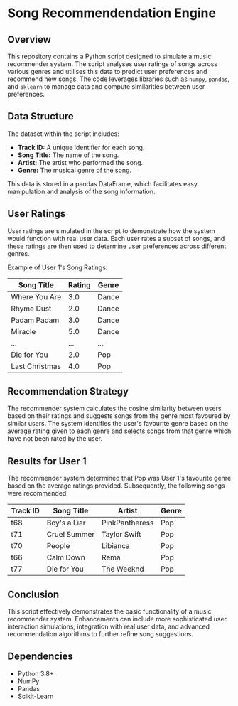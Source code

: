 # Song Recommendendation Engine

## Overview
This repository contains a Python script designed to simulate a music recommender system. The script analyses user ratings of songs across various genres and utilises this data to predict user preferences and recommend new songs. The code leverages libraries such as `numpy`, `pandas`, and `sklearn` to manage data and compute similarities between user preferences.

## Data Structure
The dataset within the script includes:
- **Track ID:** A unique identifier for each song.
- **Song Title:** The name of the song.
- **Artist:** The artist who performed the song.
- **Genre:** The musical genre of the song.

This data is stored in a pandas DataFrame, which facilitates easy manipulation and analysis of the song information.

## User Ratings
User ratings are simulated in the script to demonstrate how the system would function with real user data. Each user rates a subset of songs, and these ratings are then used to determine user preferences across different genres. 

Example of User 1's Song Ratings:

| Song Title               | Rating | Genre   |
|--------------------------|--------|---------|
| Where You Are            | 3.0    | Dance   |
| Rhyme Dust               | 2.0    | Dance   |
| Padam Padam              | 3.0    | Dance   |
| Miracle                  | 5.0    | Dance   |
| ...                      | ...    | ...     |
| Die for You              | 2.0    | Pop     |
| Last Christmas           | 4.0    | Pop     |

## Recommendation Strategy
The recommender system calculates the cosine similarity between users based on their ratings and suggests songs from the genre most favoured by similar users. The system identifies the user's favourite genre based on the average rating given to each genre and selects songs from that genre which have not been rated by the user.

## Results for User 1
The recommender system determined that Pop was User 1's favourite genre based on the average ratings provided. Subsequently, the following songs were recommended:

| Track ID | Song Title    | Artist         | Genre |
|----------|---------------|----------------|-------|
| t68      | Boy's a Liar  | PinkPantheress | Pop   |
| t71      | Cruel Summer  | Taylor Swift   | Pop   |
| t70      | People        | Libianca       | Pop   |
| t66      | Calm Down     | Rema           | Pop   |
| t77      | Die for You   | The Weeknd     | Pop   |

## Conclusion
This script effectively demonstrates the basic functionality of a music recommender system. Enhancements can include more sophisticated user interaction simulations, integration with real user data, and advanced recommendation algorithms to further refine song suggestions.

## Dependencies
- Python 3.8+
- NumPy
- Pandas
- Scikit-Learn
